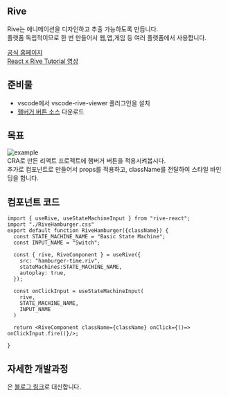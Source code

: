 ## Rive  
Rive는 애니메이션을 디자인하고 추출 가능하도록 만듭니다.  
플랫폼 독립적이므로 한 번 만들어서 웹,앱,게임 등 여러 플랫폼에서 사용합니다.  

[공식 홈페이지](https://rive.app/)  
[React x Rive Tutorial 영상](https://www.youtube.com/watch?v=5hvhOb9zLeg)  

## 준비물  
- vscode에서 vscode-rive-viewer 플러그인을 설치  
- [햄버거 버튼 소스](https://rive.app/community/961-2031-hamburger-time/) 다운로드  

## 목표  
![example](https://user-images.githubusercontent.com/48556400/145498631-61affe44-8c04-405d-bbef-816907110b12.gif)   
CRA로 만든 리액트 프로젝트에 햄버거 버튼을 적용시켜봅시다.  
추가로 컴포넌트로 만들어서 props를 적용하고, className를 전달하여 스타일 바인딩을 합니다.  

## 컴포넌트 코드 
```
import { useRive, useStateMachineInput } from "rive-react";
import "./RiveHamburger.css"
export default function RiveHamburger({className}) {
  const STATE_MACHINE_NAME = "Basic State Machine";
  const INPUT_NAME = "Switch";

  const { rive, RiveComponent } = useRive({
    src: "hamburger-time.riv",
    stateMachines:STATE_MACHINE_NAME,
    autoplay: true,
  });
    
  const onClickInput = useStateMachineInput(
    rive,
    STATE_MACHINE_NAME,
    INPUT_NAME
  )

  return <RiveComponent className={className} onClick={()=> onClickInput.fire()}/>;

}
```

## 자세한 개발과정
은 [블로그 링크](https://rita.oopy.io/dev/rive)로 대신합니다.  
